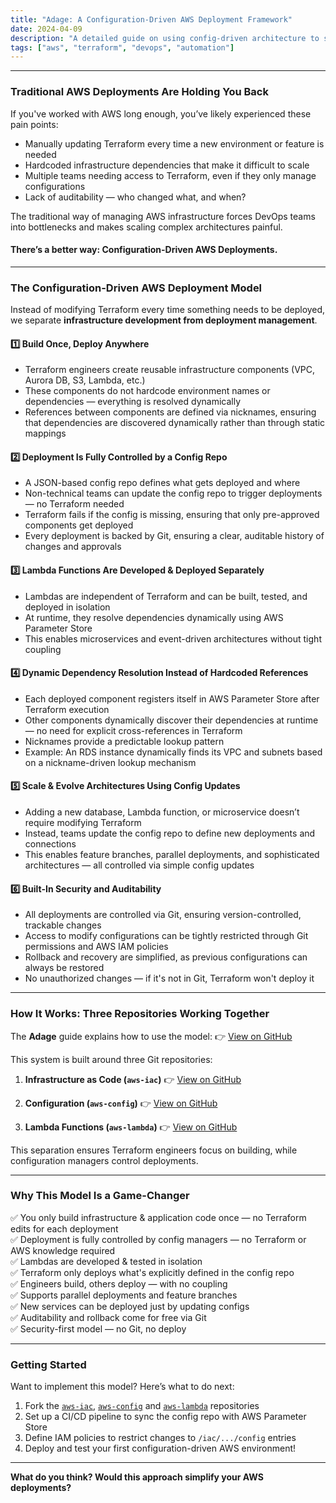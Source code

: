 ```yaml
---
title: "Adage: A Configuration-Driven AWS Deployment Framework"
date: 2024-04-09
description: "A detailed guide on using config-driven architecture to scale AWS environments without hardcoding or Terraform overload."
tags: ["aws", "terraform", "devops", "automation"]
---
```


---

### Traditional AWS Deployments Are Holding You Back

If you've worked with AWS long enough, you’ve likely experienced these pain points:

- Manually updating Terraform every time a new environment or feature is needed
- Hardcoded infrastructure dependencies that make it difficult to scale
- Multiple teams needing access to Terraform, even if they only manage configurations
- Lack of auditability — who changed what, and when?

The traditional way of managing AWS infrastructure forces DevOps teams into bottlenecks and makes scaling complex architectures painful.

#### There’s a better way: Configuration-Driven AWS Deployments.

---

### The Configuration-Driven AWS Deployment Model

Instead of modifying Terraform every time something needs to be deployed, we separate **infrastructure development from deployment management**.

#### 1️⃣ Build Once, Deploy Anywhere

- Terraform engineers create reusable infrastructure components (VPC, Aurora DB, S3, Lambda, etc.)
- These components do not hardcode environment names or dependencies — everything is resolved dynamically
- References between components are defined via nicknames, ensuring that dependencies are discovered dynamically rather than through static mappings

#### 2️⃣ Deployment Is Fully Controlled by a Config Repo

- A JSON-based config repo defines what gets deployed and where
- Non-technical teams can update the config repo to trigger deployments — no Terraform needed
- Terraform fails if the config is missing, ensuring that only pre-approved components get deployed
- Every deployment is backed by Git, ensuring a clear, auditable history of changes and approvals

#### 3️⃣ Lambda Functions Are Developed & Deployed Separately

- Lambdas are independent of Terraform and can be built, tested, and deployed in isolation
- At runtime, they resolve dependencies dynamically using AWS Parameter Store
- This enables microservices and event-driven architectures without tight coupling

#### 4️⃣ Dynamic Dependency Resolution Instead of Hardcoded References

- Each deployed component registers itself in AWS Parameter Store after Terraform execution
- Other components dynamically discover their dependencies at runtime — no need for explicit cross-references in Terraform
- Nicknames provide a predictable lookup pattern
- Example: An RDS instance dynamically finds its VPC and subnets based on a nickname-driven lookup mechanism

#### 5️⃣ Scale & Evolve Architectures Using Config Updates

- Adding a new database, Lambda function, or microservice doesn’t require modifying Terraform
- Instead, teams update the config repo to define new deployments and connections
- This enables feature branches, parallel deployments, and sophisticated architectures — all controlled via simple config updates

#### 6️⃣ Built-In Security and Auditability

- All deployments are controlled via Git, ensuring version-controlled, trackable changes
- Access to modify configurations can be tightly restricted through Git permissions and AWS IAM policies
- Rollback and recovery are simplified, as previous configurations can always be restored
- No unauthorized changes — if it's not in Git, Terraform won't deploy it

---

### How It Works: Three Repositories Working Together

The **Adage** guide explains how to use the model:  👉 [View on GitHub](https://github.com/tstrall/adage)

This system is built around three Git repositories:

1. **Infrastructure as Code (`aws-iac`)**  👉 [View on GitHub](https://github.com/tstrall/aws-iac)

2. **Configuration (`aws-config`)**  👉 [View on GitHub](https://github.com/tstrall/aws-config)

3. **Lambda Functions (`aws-lambda`)**  👉 [View on GitHub](https://github.com/tstrall/aws-lambda)

This separation ensures Terraform engineers focus on building, while configuration managers control deployments.

---

### Why This Model Is a Game-Changer

✅ You only build infrastructure & application code once — no Terraform edits for each deployment  
✅ Deployment is fully controlled by config managers — no Terraform or AWS knowledge required  
✅ Lambdas are developed & tested in isolation  
✅ Terraform only deploys what's explicitly defined in the config repo  
✅ Engineers build, others deploy — with no coupling  
✅ Supports parallel deployments and feature branches  
✅ New services can be deployed just by updating configs  
✅ Auditability and rollback come for free via Git  
✅ Security-first model — no Git, no deploy

---

### Getting Started

Want to implement this model? Here’s what to do next:

1. Fork the [`aws-iac`](https://github.com/tstrall/aws-iac), [`aws-config`](https://github.com/tstrall/aws-config) and [`aws-lambda`](https://github.com/tstrall/aws-lambda) repositories  
2. Set up a CI/CD pipeline to sync the config repo with AWS Parameter Store  
3. Define IAM policies to restrict changes to `/iac/.../config` entries  
4. Deploy and test your first configuration-driven AWS environment!

---

**What do you think? Would this approach simplify your AWS deployments?**
